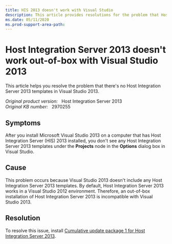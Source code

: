 ```yaml
---
title: HIS 2013 doesn't work with Visual Studio
description: This article provides resolutions for the problem that Host Integration Server 2013 doesn't work out-of-box with Visual Studio 2013.
ms.date: 05/11/2020
ms.prod-support-area-path:
---
```

# Host Integration Server 2013 doesn't work out-of-box with Visual Studio 2013

This article helps you resolve the problem that there's no Host Integration Server 2013 templates in Visual Studio 2013.

_Original product version:_ &nbsp; Host Integration Server 2013  
_Original KB number:_ &nbsp; 2970255

## Symptoms

After you install Microsoft Visual Studio 2013 on a computer that has Host Integration Server (HIS) 2013 installed, you don't see any Host Integration Server 2013 templates under the **Projects** node in the **Options** dialog box in Visual Studio.

## Cause

This problem occurs because Visual Studio 2013 doesn't include any Host Integration Server 2013 templates. By default, Host Integration Server 2013 works in a Visual Studio 2012 environment. Therefore, an out-of-box installation of Host Integration Server 2013 is incompatible with Visual Studio 2013.

## Resolution

To resolve this issue, install [Cumulative update package 1 for Host Integration Server 2013](https://support.microsoft.com/help/2908834).
